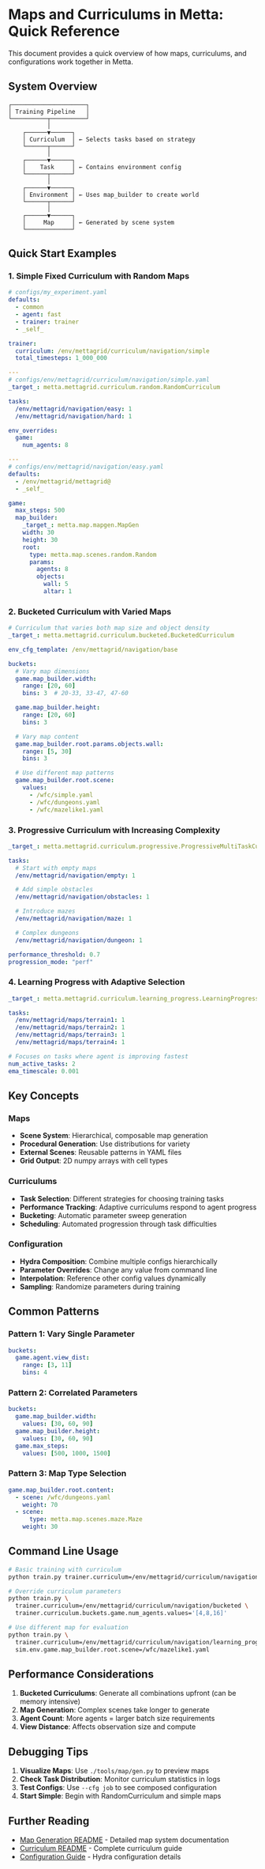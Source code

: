# Maps and Curriculums in Metta: Quick Reference

This document provides a quick overview of how maps, curriculums, and configurations work together in Metta.

## System Overview

```
┌─────────────────────┐
│ Training Pipeline   │
└──────────┬──────────┘
           │
    ┌──────▼──────┐
    │ Curriculum  │ ← Selects tasks based on strategy
    └──────┬──────┘
           │
    ┌──────▼──────┐
    │    Task     │ ← Contains environment config
    └──────┬──────┘
           │
    ┌──────▼──────┐
    │ Environment │ ← Uses map_builder to create world
    └──────┬──────┘
           │
    ┌──────▼──────┐
    │     Map     │ ← Generated by scene system
    └─────────────┘
```

## Quick Start Examples

### 1. Simple Fixed Curriculum with Random Maps

```yaml
# configs/my_experiment.yaml
defaults:
  - common
  - agent: fast
  - trainer: trainer
  - _self_

trainer:
  curriculum: /env/mettagrid/curriculum/navigation/simple
  total_timesteps: 1_000_000

---
# configs/env/mettagrid/curriculum/navigation/simple.yaml
_target_: metta.mettagrid.curriculum.random.RandomCurriculum

tasks:
  /env/mettagrid/navigation/easy: 1
  /env/mettagrid/navigation/hard: 1

env_overrides:
  game:
    num_agents: 8

---
# configs/env/mettagrid/navigation/easy.yaml
defaults:
  - /env/mettagrid/mettagrid@
  - _self_

game:
  max_steps: 500
  map_builder:
    _target_: metta.map.mapgen.MapGen
    width: 30
    height: 30
    root:
      type: metta.map.scenes.random.Random
      params:
        agents: 8
        objects:
          wall: 5
          altar: 1
```

### 2. Bucketed Curriculum with Varied Maps

```yaml
# Curriculum that varies both map size and object density
_target_: metta.mettagrid.curriculum.bucketed.BucketedCurriculum

env_cfg_template: /env/mettagrid/navigation/base

buckets:
  # Vary map dimensions
  game.map_builder.width:
    range: [20, 60]
    bins: 3  # 20-33, 33-47, 47-60

  game.map_builder.height:
    range: [20, 60]
    bins: 3

  # Vary map content
  game.map_builder.root.params.objects.wall:
    range: [5, 30]
    bins: 3

  # Use different map patterns
  game.map_builder.root.scene:
    values:
      - /wfc/simple.yaml
      - /wfc/dungeons.yaml
      - /wfc/mazelike1.yaml
```

### 3. Progressive Curriculum with Increasing Complexity

```yaml
_target_: metta.mettagrid.curriculum.progressive.ProgressiveMultiTaskCurriculum

tasks:
  # Start with empty maps
  /env/mettagrid/navigation/empty: 1

  # Add simple obstacles
  /env/mettagrid/navigation/obstacles: 1

  # Introduce mazes
  /env/mettagrid/navigation/maze: 1

  # Complex dungeons
  /env/mettagrid/navigation/dungeon: 1

performance_threshold: 0.7
progression_mode: "perf"
```

### 4. Learning Progress with Adaptive Selection

```yaml
_target_: metta.mettagrid.curriculum.learning_progress.LearningProgressCurriculum

tasks:
  /env/mettagrid/maps/terrain1: 1
  /env/mettagrid/maps/terrain2: 1
  /env/mettagrid/maps/terrain3: 1
  /env/mettagrid/maps/terrain4: 1

# Focuses on tasks where agent is improving fastest
num_active_tasks: 2
ema_timescale: 0.001
```

## Key Concepts

### Maps
- **Scene System**: Hierarchical, composable map generation
- **Procedural Generation**: Use distributions for variety
- **External Scenes**: Reusable patterns in YAML files
- **Grid Output**: 2D numpy arrays with cell types

### Curriculums
- **Task Selection**: Different strategies for choosing training tasks
- **Performance Tracking**: Adaptive curriculums respond to agent progress
- **Bucketing**: Automatic parameter sweep generation
- **Scheduling**: Automated progression through task difficulties

### Configuration
- **Hydra Composition**: Combine multiple configs hierarchically
- **Parameter Overrides**: Change any value from command line
- **Interpolation**: Reference other config values dynamically
- **Sampling**: Randomize parameters during training

## Common Patterns

### Pattern 1: Vary Single Parameter
```yaml
buckets:
  game.agent.view_dist:
    range: [3, 11]
    bins: 4
```

### Pattern 2: Correlated Parameters
```yaml
buckets:
  game.map_builder.width:
    values: [30, 60, 90]
  game.map_builder.height:
    values: [30, 60, 90]
  game.max_steps:
    values: [500, 1000, 1500]
```

### Pattern 3: Map Type Selection
```yaml
game.map_builder.root.content:
  - scene: /wfc/dungeons.yaml
    weight: 70
  - scene:
      type: metta.map.scenes.maze.Maze
    weight: 30
```

## Command Line Usage

```bash
# Basic training with curriculum
python train.py trainer.curriculum=/env/mettagrid/curriculum/navigation/bucketed

# Override curriculum parameters
python train.py \
  trainer.curriculum=/env/mettagrid/curriculum/navigation/bucketed \
  trainer.curriculum.buckets.game.num_agents.values='[4,8,16]'

# Use different map for evaluation
python train.py \
  trainer.curriculum=/env/mettagrid/curriculum/navigation/learning_progress \
  sim.env.game.map_builder.root.scene=/wfc/mazelike1.yaml
```

## Performance Considerations

1. **Bucketed Curriculums**: Generate all combinations upfront (can be memory intensive)
2. **Map Generation**: Complex scenes take longer to generate
3. **Agent Count**: More agents = larger batch size requirements
4. **View Distance**: Affects observation size and compute

## Debugging Tips

1. **Visualize Maps**: Use `./tools/map/gen.py` to preview maps
2. **Check Task Distribution**: Monitor curriculum statistics in logs
3. **Test Configs**: Use `--cfg job` to see composed configuration
4. **Start Simple**: Begin with RandomCurriculum and simple maps

## Further Reading

- [Map Generation README](../metta/map/README.md) - Detailed map system documentation
- [Curriculum README](../metta/mettagrid/src/metta/mettagrid/curriculum/README.md) - Complete curriculum guide
- [Configuration Guide](../configs/README.md) - Hydra configuration details

